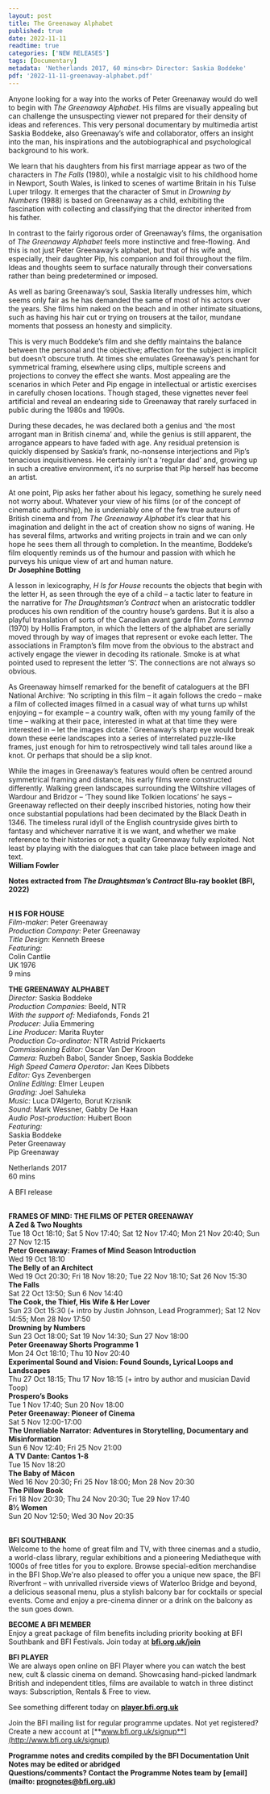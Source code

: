 ```yaml
---
layout: post
title: The Greenaway Alphabet
published: true
date: 2022-11-11
readtime: true
categories: ['NEW RELEASES']
tags: [Documentary]
metadata: 'Netherlands 2017, 60 mins<br> Director: Saskia Boddeke'
pdf: '2022-11-11-greenaway-alphabet.pdf'
---
```


Anyone looking for a way into the works of Peter Greenaway would do well to begin with _The Greenaway Alphabet_. His films are visually appealing but can challenge the unsuspecting viewer not prepared for their density of ideas and references. This very personal documentary by multimedia artist Saskia Boddeke, also Greenaway’s wife and collaborator, offers an insight into the man, his inspirations and the autobiographical and psychological background to his work.

We learn that his daughters from his first marriage appear as two of the characters in _The Falls_ (1980), while a nostalgic visit to his childhood home in Newport, South Wales, is linked to scenes of wartime Britain in his Tulse Luper trilogy. It emerges that the character of Smut in _Drowning by Numbers_ (1988) is based on Greenaway as a child, exhibiting the fascination with collecting and classifying that the director inherited from his father.

In contrast to the fairly rigorous order of Greenaway’s films, the organisation of _The Greenaway Alphabet_ feels more instinctive and free-flowing. And this is not  just Peter Greenaway’s alphabet, but that of his wife and, especially, their daughter Pip, his companion and foil throughout the film. Ideas and thoughts seem to surface naturally through their conversations rather than being predetermined or imposed.

As well as baring Greenaway’s soul, Saskia literally undresses him, which seems only fair as he has demanded the same of most of his actors over the years. She films him naked on the beach and in other intimate situations, such as having his hair cut or trying on trousers at the tailor, mundane moments that possess an honesty and simplicity.

This is very much Boddeke’s film and she deftly maintains the balance between the personal and the objective; affection for the subject is implicit but doesn’t obscure truth. At times she emulates Greenaway’s penchant for symmetrical framing, elsewhere using clips, multiple screens and projections to convey the effect she wants. Most appealing are the scenarios in which Peter and Pip engage in intellectual or artistic exercises in carefully chosen locations. Though staged, these vignettes never feel artificial and reveal an endearing side to Greenaway that rarely surfaced in public during the 1980s and 1990s.

During these decades, he was declared both a genius and ‘the most arrogant man in British cinema’ and, while the genius is still apparent, the arrogance appears to have faded with age. Any residual pretension is quickly dispensed by Saskia’s frank, no-nonsense interjections and Pip’s tenacious inquisitiveness. He certainly isn’t a ‘regular dad’ and, growing up in such a creative environment, it’s no surprise that Pip herself has become an artist.

At one point, Pip asks her father about his legacy, something he surely need not worry about. Whatever your view of his films (or of the concept of cinematic authorship), he is undeniably one of the few true auteurs of British cinema and from _The Greenaway Alphabet_ it’s clear that his imagination and delight in the act of creation show no signs of waning. He has several films, artworks and writing projects in train and we can only hope he sees them all through to completion. In the meantime, Boddeke’s film eloquently reminds us of the humour and passion with which he purveys his unique view of art and human nature.  
**Dr Josephine Botting**

A lesson in lexicography, _H Is for House_ recounts the objects that begin with the letter H, as seen through the eye of a child – a tactic later to feature in the narrative for _The Draughtsman’s Contract_ when an aristocratic toddler produces his own rendition of the country house’s gardens. But it is also a playful translation of sorts of the Canadian avant garde film _Zorns Lemma_ (1970) by Hollis Frampton, in which the letters of the alphabet are serially moved through by way of images that represent or evoke each letter. The associations in Frampton’s film move from the obvious to the abstract and actively engage the viewer in decoding its rationale. Smoke is at what pointed used to represent the letter ‘S’. The connections are not always so obvious.

As Greenaway himself remarked for the benefit of cataloguers at the BFI National Archive: ‘No scripting in this film – it again follows the credo – make a film of collected images filmed in a casual way of what turns up whilst enjoying – for example – a country walk, often with my young family of the time – walking at their pace, interested in what at that time they were interested in – let the images dictate.’ Greenaway’s sharp eye would break down these eerie landscapes into a series of interrelated puzzle-like frames, just enough for him to retrospectively wind tall tales around like a knot. Or perhaps that should be a slip knot.

While the images in Greenaway’s features would often be centred around symmetrical framing and distance, his early films were constructed differently. Walking green landscapes surrounding the Wiltshire villages of Wardour and Bridzor – ‘They sound like Tolkien locations’ he says – Greenaway reflected on their deeply inscribed histories, noting how their once substantial populations had been decimated by the Black Death in 1346. The timeless rural idyll of the English countryside gives birth to fantasy and whichever narrative it is we want, and whether we make reference to their histories or not; a quality Greenaway fully exploited. Not least by playing with the dialogues that can take place between image and text.  
**William Fowler**

**Notes extracted from _The Draughtsman’s Contract_ Blu-ray booklet (BFI, 2022)**
<br><br>

**H IS FOR HOUSE**  
_Film-maker_: Peter Greenaway  
_Production Company_: Peter Greenaway  
_Title Design_: Kenneth Breese  
_Featuring:_  
Colin Cantlie  
UK 1976  
9 mins

**THE GREENAWAY ALPHABET**<br>
_Director:_  Saskia Boddeke<br>
_Production Companies:_  Beeld, NTR<br>
_With the support of:_  Mediafonds, Fonds 21<br>
_Producer:_  Julia Emmering<br>
_Line Producer:_  Marita Ruyter<br>
_Production Co-ordinator:_ NTR Astrid Prickaerts<br>
_Commissioning Editor:_  Oscar Van Der Kroon<br>
_Camera:_ Ruzbeh Babol, Sander Snoep,  Saskia Boddeke<br>
_High Speed Camera Operator:_  Jan Kees Dibbets<br>
_Editor:_  Gys Zevenbergen<br>
_Online Editing:_ Elmer Leupen<br>
_Grading:_  Joel Sahuleka<br>
_Music:_  Luca D’Algerto, Borut Krzisnik<br>
_Sound:_  Mark Wessner, Gabby De Haan<br>
_Audio Post-production:_  Huibert Boon<br>
_Featuring:_<br>
Saskia Boddeke<br>
Peter Greenaway<br>
Pip Greenaway<br>

Netherlands 2017<br>
60 mins<br>

A BFI release<br>
<br>

**FRAMES OF MIND: THE FILMS OF PETER GREENAWAY**  
**A Zed & Two Noughts**  
Tue 18 Oct 18:10; Sat 5 Nov 17:40; Sat 12 Nov 17:40; Mon 21 Nov 20:40; Sun 27 Nov 12:15  
**Peter Greenaway: Frames of Mind Season Introduction**  
Wed 19 Oct 18:10  
**The Belly of an Architect**  
Wed 19 Oct 20:30; Fri 18 Nov 18:20; Tue 22 Nov 18:10; Sat 26 Nov 15:30  
**The Falls**  
Sat 22 Oct 13:50; Sun 6 Nov 14:40  
**The Cook, the Thief, His Wife & Her Lover**  
Sun 23 Oct 15:30 (+ intro by Justin Johnson, Lead Programmer); Sat 12 Nov 14:55; Mon 28 Nov 17:50  
**Drowning by Numbers**  
Sun 23 Oct 18:00; Sat 19 Nov 14:30; Sun 27 Nov 18:00  
**Peter Greenaway Shorts Programme 1**  
Mon 24 Oct 18:10; Thu 10 Nov 20:40  
**Experimental Sound and Vision: Found Sounds, Lyrical Loops and Landscapes**  
Thu 27 Oct 18:15; Thu 17 Nov 18:15 (+ intro by author and musician David Toop)  
**Prospero’s Books**  
Tue 1 Nov 17:40; Sun 20 Nov 18:00  
**Peter Greenaway: Pioneer of Cinema**  
Sat 5 Nov 12:00-17:00  
**The Unreliable Narrator: Adventures in Storytelling, Documentary and Misinformation**  
Sun 6 Nov 12:40; Fri 25 Nov 21:00  
**A TV Dante: Cantos 1-8**  
Tue 15 Nov 18:20  
**The Baby of Mâcon**  
Wed 16 Nov 20:30; Fri 25 Nov 18:00; Mon 28 Nov 20:30  
**The Pillow Book**  
Fri 18 Nov 20:30; Thu 24 Nov 20:30; Tue 29 Nov 17:40  
**8½ Women**  
Sun 20 Nov 12:50; Wed 30 Nov 20:35  
<br>

**BFI SOUTHBANK**  
Welcome to the home of great film and TV, with three cinemas and a studio, a world-class library, regular exhibitions and a pioneering Mediatheque with 1000s of free titles for you to explore. Browse special-edition merchandise in the BFI Shop.We&#39;re also pleased to offer you a unique new space, the BFI Riverfront – with unrivalled riverside views of Waterloo Bridge and beyond, a delicious seasonal menu, plus a stylish balcony bar for cocktails or special events. Come and enjoy a pre-cinema dinner or a drink on the balcony as the sun goes down.  

**BECOME A BFI MEMBER**  
Enjoy a great package of film benefits including priority booking at BFI Southbank and BFI Festivals. Join today at [**bfi.org.uk/join**](http://www.bfi.org.uk/join)  

**BFI PLAYER**  
 We are always open online on BFI Player where you can watch the best new, cult &amp; classic cinema on demand. Showcasing hand-picked landmark British and independent titles, films are available to watch in three distinct ways: Subscription, Rentals &amp; Free to view.  

See something different today on [**player.bfi.org.uk**](https://player.bfi.org.uk)  

Join the BFI mailing list for regular programme updates. Not yet registered? Create a new account at [**www.bfi.org.uk/signup**](http://www.bfi.org.uk/signup)

**Programme notes and credits compiled by the BFI Documentation Unit  
Notes may be edited or abridged  
Questions/comments? Contact the Programme Notes team by [email](mailto: prognotes@bfi.org.uk)**

<!--stackedit_data:
eyJoaXN0b3J5IjpbMTM3NTU1NTQwNV19
-->
